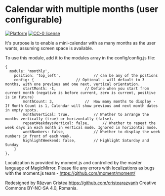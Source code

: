 # Calendar with multiple months (user configurable)

[![Platform](https://img.shields.io/badge/platform-MagicMirror2-informational)](https://github.com/cristearazvanh/MagicMirror2)
[![CC-0 license](https://img.shields.io/badge/License-CC--4.0-blue.svg)](https://creativecommons.org/licenses/by-nd/4.0)

It's purpose is to enable a mini-calendar with as many months as the user wants, assuming screen space is available.

To use this module, add it to the modules array in the config/config.js file:

```
{
  module: 'monthly',
	position: 'top_left', 				// can be any of the postions
	config: { 					// Optional - will default to 3 months, with one previous and one next, vertical orientation. 
		startMonth: -1, 			// Define when you start from current month (negative is before current, zero is current, positive is in future) 
		monthCount: 3, 				//  How many months to display - If Month Count is 1, Calendar will show previous and next month dates in empty spots.  
		monthsVertical: true, 			// Whether to arrange the months vertically (true) or horizontally (false).
		repeatWeekdaysVertical: false,		// Whether to repeat the week days in each month in vertical mode. Ignored in horizontal mode.
		weekNumbers: false, 			// Whether to display the week numbers in front of each week.
		highlightWeekend: false, 		// Highlight Saturday and Sunday
	}
},
```

Localization is provided by moment.js and controlled by the master language of MagicMirror. Please file any errors with localizations as bugs with the moment.js team - https://github.com/moment/moment/

Redesigned by Răzvan Cristea https://github.com/cristearazvanh Creative Commons BY-NC-SA 4.0, Romania.
